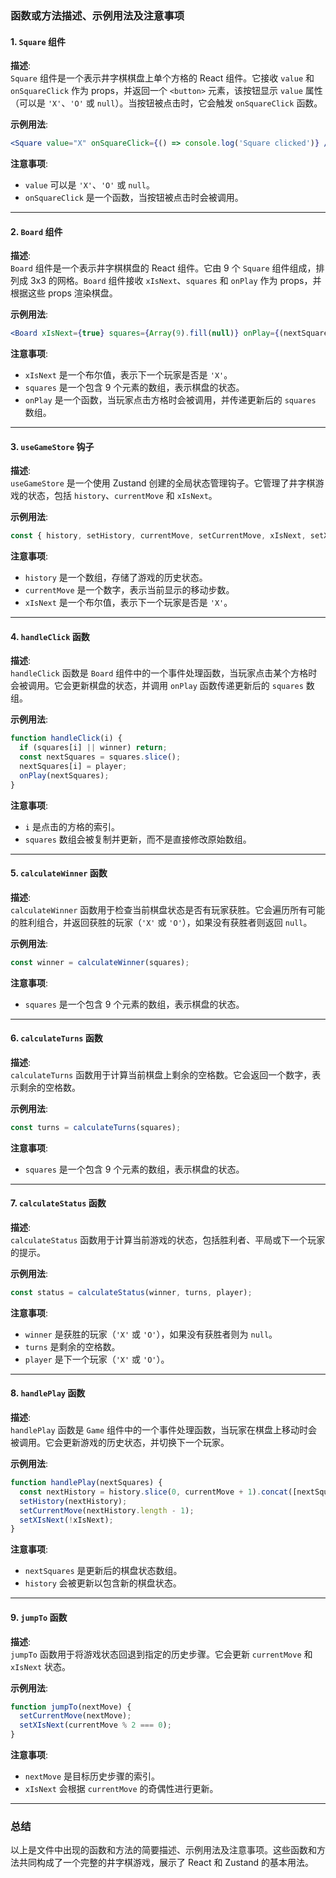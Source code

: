 ### 函数或方法描述、示例用法及注意事项

#### 1. `Square` 组件

**描述**:  
`Square` 组件是一个表示井字棋棋盘上单个方格的 React 组件。它接收 `value` 和 `onSquareClick` 作为 props，并返回一个 `<button>` 元素，该按钮显示 `value` 属性（可以是 `'X'`、`'O'` 或 `null`）。当按钮被点击时，它会触发 `onSquareClick` 函数。

**示例用法**:
```jsx
<Square value="X" onSquareClick={() => console.log('Square clicked')} />
```

**注意事项**:  
- `value` 可以是 `'X'`、`'O'` 或 `null`。
- `onSquareClick` 是一个函数，当按钮被点击时会被调用。

---

#### 2. `Board` 组件

**描述**:  
`Board` 组件是一个表示井字棋棋盘的 React 组件。它由 9 个 `Square` 组件组成，排列成 3x3 的网格。`Board` 组件接收 `xIsNext`、`squares` 和 `onPlay` 作为 props，并根据这些 props 渲染棋盘。

**示例用法**:
```jsx
<Board xIsNext={true} squares={Array(9).fill(null)} onPlay={(nextSquares) => console.log(nextSquares)} />
```

**注意事项**:  
- `xIsNext` 是一个布尔值，表示下一个玩家是否是 `'X'`。
- `squares` 是一个包含 9 个元素的数组，表示棋盘的状态。
- `onPlay` 是一个函数，当玩家点击方格时会被调用，并传递更新后的 `squares` 数组。

---

#### 3. `useGameStore` 钩子

**描述**:  
`useGameStore` 是一个使用 Zustand 创建的全局状态管理钩子。它管理了井字棋游戏的状态，包括 `history`、`currentMove` 和 `xIsNext`。

**示例用法**:
```jsx
const { history, setHistory, currentMove, setCurrentMove, xIsNext, setXIsNext } = useGameStore();
```

**注意事项**:  
- `history` 是一个数组，存储了游戏的历史状态。
- `currentMove` 是一个数字，表示当前显示的移动步数。
- `xIsNext` 是一个布尔值，表示下一个玩家是否是 `'X'`。

---

#### 4. `handleClick` 函数

**描述**:  
`handleClick` 函数是 `Board` 组件中的一个事件处理函数，当玩家点击某个方格时会被调用。它会更新棋盘的状态，并调用 `onPlay` 函数传递更新后的 `squares` 数组。

**示例用法**:
```jsx
function handleClick(i) {
  if (squares[i] || winner) return;
  const nextSquares = squares.slice();
  nextSquares[i] = player;
  onPlay(nextSquares);
}
```

**注意事项**:  
- `i` 是点击的方格的索引。
- `squares` 数组会被复制并更新，而不是直接修改原始数组。

---

#### 5. `calculateWinner` 函数

**描述**:  
`calculateWinner` 函数用于检查当前棋盘状态是否有玩家获胜。它会遍历所有可能的胜利组合，并返回获胜的玩家（`'X'` 或 `'O'`），如果没有获胜者则返回 `null`。

**示例用法**:
```jsx
const winner = calculateWinner(squares);
```

**注意事项**:  
- `squares` 是一个包含 9 个元素的数组，表示棋盘的状态。

---

#### 6. `calculateTurns` 函数

**描述**:  
`calculateTurns` 函数用于计算当前棋盘上剩余的空格数。它会返回一个数字，表示剩余的空格数。

**示例用法**:
```jsx
const turns = calculateTurns(squares);
```

**注意事项**:  
- `squares` 是一个包含 9 个元素的数组，表示棋盘的状态。

---

#### 7. `calculateStatus` 函数

**描述**:  
`calculateStatus` 函数用于计算当前游戏的状态，包括胜利者、平局或下一个玩家的提示。

**示例用法**:
```jsx
const status = calculateStatus(winner, turns, player);
```

**注意事项**:  
- `winner` 是获胜的玩家（`'X'` 或 `'O'`），如果没有获胜者则为 `null`。
- `turns` 是剩余的空格数。
- `player` 是下一个玩家（`'X'` 或 `'O'`）。

---

#### 8. `handlePlay` 函数

**描述**:  
`handlePlay` 函数是 `Game` 组件中的一个事件处理函数，当玩家在棋盘上移动时会被调用。它会更新游戏的历史状态，并切换下一个玩家。

**示例用法**:
```jsx
function handlePlay(nextSquares) {
  const nextHistory = history.slice(0, currentMove + 1).concat([nextSquares]);
  setHistory(nextHistory);
  setCurrentMove(nextHistory.length - 1);
  setXIsNext(!xIsNext);
}
```

**注意事项**:  
- `nextSquares` 是更新后的棋盘状态数组。
- `history` 会被更新以包含新的棋盘状态。

---

#### 9. `jumpTo` 函数

**描述**:  
`jumpTo` 函数用于将游戏状态回退到指定的历史步骤。它会更新 `currentMove` 和 `xIsNext` 状态。

**示例用法**:
```jsx
function jumpTo(nextMove) {
  setCurrentMove(nextMove);
  setXIsNext(currentMove % 2 === 0);
}
```

**注意事项**:  
- `nextMove` 是目标历史步骤的索引。
- `xIsNext` 会根据 `currentMove` 的奇偶性进行更新。

---

### 总结

以上是文件中出现的函数和方法的简要描述、示例用法及注意事项。这些函数和方法共同构成了一个完整的井字棋游戏，展示了 React 和 Zustand 的基本用法。
